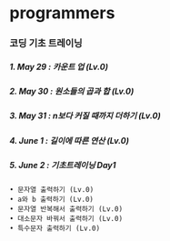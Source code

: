 # programmers

### 코딩 기초 트레이닝

##### 1. May 29 : 카운트 업 (Lv.0)
##### 2. May 30 : 원소들의 곱과 합 (Lv.0)
##### 3. May 31 : n보다 커질 때까지 더하기 (Lv.0)
##### 4. June 1 : 길이에 따른 연산 (Lv.0)
##### 5. June 2 : 기초트레이닝 Day1
    • 문자열 출력하기 (Lv.0)
    • a와 b 출력하기 (Lv.0)
    • 문자열 반복해서 출력하기 (Lv.0)
    • 대소문자 바꿔서 출력하기 (Lv.0)
    • 특수문자 출력하기 (Lv.0)



